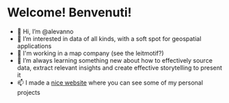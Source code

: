 # Welcome! Benvenuti!
- 👋 Hi, I’m @alevanno
- 👀 I’m interested in data of all kinds, with a soft spot for geospatial applications
- 📍 I'm working in a map company (see the leitmotif?)
- 🌱 I’m always learning something new about how to effectively source data, extract relevant insights and create effective storytelling to present it
- 📫 I made a [nice website](https://alevanno.github.io/) where you can see some of my personal projects

<!---
alevanno/alevanno is a ✨ special ✨ repository because its `README.md` (this file) appears on your GitHub profile.
You can click the Preview link to take a look at your changes.
--->
